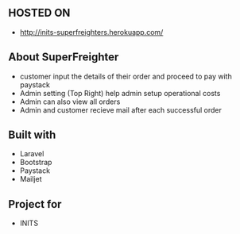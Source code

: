 ## HOSTED ON
- http://inits-superfreighters.herokuapp.com/

## About SuperFreighter

- customer input the details of their order and proceed to pay with paystack
- Admin setting (Top Right) help admin setup operational costs
- Admin can also view all orders
- Admin and customer recieve mail after each successful order

## Built with
- Laravel
- Bootstrap
- Paystack
- Mailjet

## Project for
- INITS 
